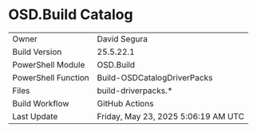 ﻿# OSD.Build Catalog

| | |
|-|-|
| Owner | David Segura |
| Build Version | 25.5.22.1 |
| PowerShell Module | OSD.Build |
| PowerShell Function | Build-OSDCatalogDriverPacks |
| Files | build-driverpacks.* |
| Build Workflow | GitHub Actions |
| Last Update | Friday, May 23, 2025 5:06:19 AM UTC |
